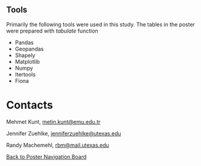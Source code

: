 ## Tools

Primarily the following tools were used in this study.  The tables in the poster were prepared with *tabulate* function
* Pandas
* Geopandas
* Shapely
* Matplotlib
* Numpy
* Itertools
* Fiona


# Contacts
Mehmet Kunt, metin.kunt@emu.edu.tr

Jennifer Zuehlke, jenniferzuehlke@utexas.edu

Randy Machemehl, rbm@mail.utexas.edu


[Back to Poster Navigation Board](./README.md#Outline)

